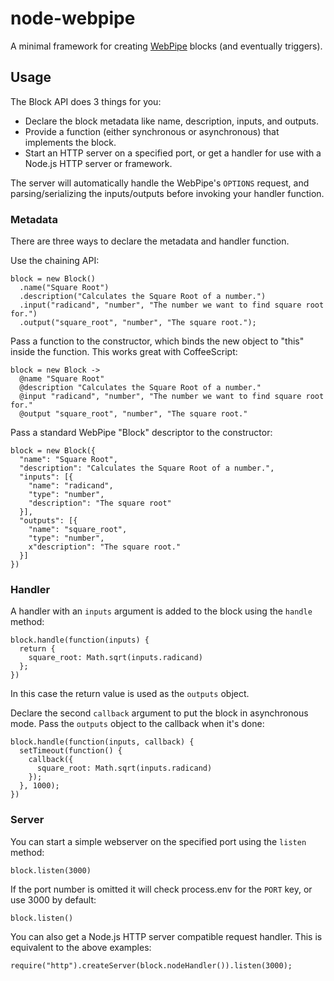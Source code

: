 node-webpipe
============

A minimal framework for creating [WebPipe](http://www.webpipes.org/) blocks (and eventually triggers).

## Usage 

The Block API does 3 things for you:

- Declare the block metadata like name, description, inputs, and outputs.
- Provide a function (either synchronous or asynchronous) that implements the block.
- Start an HTTP server on a specified port, or get a handler for use with a Node.js HTTP server or framework.

The server will automatically handle the WebPipe's `OPTIONS` request, and parsing/serializing the inputs/outputs before invoking your handler function.

### Metadata

There are three ways to declare the metadata and handler function.

Use the chaining API:

    block = new Block()
      .name("Square Root")
      .description("Calculates the Square Root of a number.")
      .input("radicand", "number", "The number we want to find square root for.")
      .output("square_root", "number", "The square root.");

Pass a function to the constructor, which binds the new object to "this" inside the function. This works great with CoffeeScript:

    block = new Block ->
      @name "Square Root"
      @description "Calculates the Square Root of a number."
      @input "radicand", "number", "The number we want to find square root for."
      @output "square_root", "number", "The square root."

Pass a standard WebPipe "Block" descriptor to the constructor:

    block = new Block({
      "name": "Square Root",
      "description": "Calculates the Square Root of a number.",
      "inputs": [{
        "name": "radicand",
        "type": "number",
        "description": "The square root"
      }],
      "outputs": [{
        "name": "square_root",
        "type": "number",
        x"description": "The square root."
      }]
    })

### Handler

A handler with an `inputs` argument is added to the block using the `handle` method:

    block.handle(function(inputs) {
      return {
        square_root: Math.sqrt(inputs.radicand)
      };
    })

In this case the return value is used as the `outputs` object.

Declare the second `callback` argument to put the block in asynchronous mode. Pass the `outputs` object to the callback when it's done:

    block.handle(function(inputs, callback) {
      setTimeout(function() {
        callback({
          square_root: Math.sqrt(inputs.radicand)
        });
      }, 1000);
    })

### Server

You can start a simple webserver on the specified port using the `listen` method:

    block.listen(3000)

If the port number is omitted it will check process.env for the `PORT` key, or use 3000 by default:

    block.listen()

You can also get a Node.js HTTP server compatible request handler. This is equivalent to the above examples:

    require("http").createServer(block.nodeHandler()).listen(3000);
